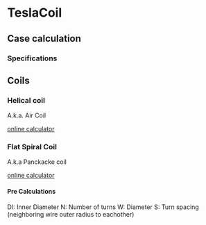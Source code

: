 # TeslaCoil

## Case calculation

### Specifications



## Coils

### Helical coil

A.k.a. Air Coil

[online calculator](https://deepfriedneon.com/tesla_f_calchelix.html)

### Flat Spiral Coil

A.k.a Panckacke coil

[online calculator](https://www.deepfriedneon.com/tesla_f_calcspiral.html)

#### Pre Calculations

DI: Inner Diameter
N:  Number of turns
W:  Diameter
S:  Turn spacing (neighboring wire outer radius to eachother)





